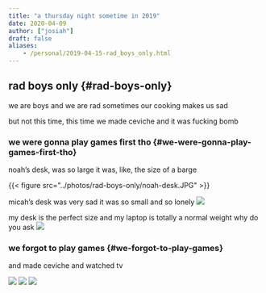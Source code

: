 ```yaml
---
title: "a thursday night sometime in 2019"
date: 2020-04-09
author: ["josiah"]
draft: false
aliases:
    - /personal/2019-04-15-rad_boys_only.html
---
```


## rad boys only {#rad-boys-only}

we are boys and we are rad
sometimes our cooking makes us sad

but not this time, this time we made ceviche and it was fucking bomb


### we were gonna play games first tho {#we-were-gonna-play-games-first-tho}

noah’s desk, was so large
it was, like, the size of a barge

{{< figure src="../photos/rad-boys-only/noah-desk.JPG" >}}

micah’s desk was very sad
it was so small
and so lonely
![](../photos/rad-boys-only/micah-desk.JPG)

my desk is the perfect size and my laptop is totally a normal weight why do you ask
![](../photos/rad-boys-only/josiah-desk.JPG)


### we forgot to play games {#we-forgot-to-play-games}

and made ceviche and watched tv

![](../photos/rad-boys-only/kitchen1.JPG)
![](../photos/rad-boys-only/kitchen2.JPG)
![](../photos/rad-boys-only/salt.JPG)

